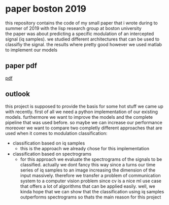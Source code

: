# paper boston 2019
this repository contains the code of my small paper that i wrote during to summer of 2019 with the lisp research group at boston university \
the paper was about predicting a specific modulation of an intercepted signal (iq samples). we studied different architectures that can be used to classifiy the signal. the results where pretty good however we used matlab to implement our models

## paper pdf
[pdf](paper_boston2019.pdf)

## outlook
this project is supposed to provide the basis for some hot stuff we came up with recently. first of all we need a python implementation of our existing models. furthermore we want to improve the models and the complete pipeline that was used before. so maybe we can increase our performance \
moreover we want to compare two completly different approaches that are used when it comes to modulation classification:
-   classification based on iq samples
    -   this is the approach we already chose for this implementation
-   classification based on spectrograms
    -   for this approach we evaluate the spectrograms of the signals to be classified. actually we dont fancy this way since a turns our time series of iq samples to an image increasing the dimension of the input massively. therefore we transfer a problem of communication system to a computer vision problem since cv is a nice ml use case that offers a lot of algorithms that can be applied easily. well, we kinda hope that we can show that the classification using iq samples outperforms spectrograms so thats the main reason for this project
